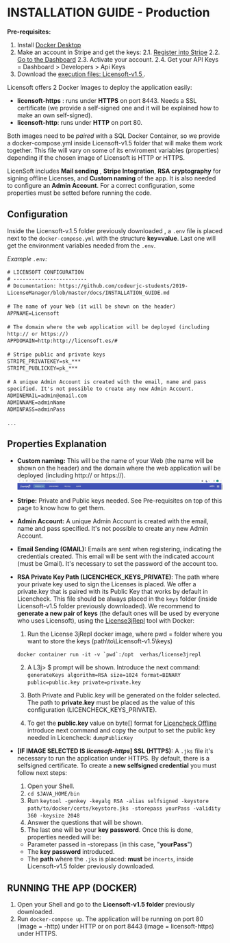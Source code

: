 # INSTALLATION GUIDE - Production

**Pre-requisites:**
 1. Install [Docker Desktop](https://hub.docker.com/editions/community/docker-ce-desktop-windows)
 2. Make an account in Stripe and get the keys:
	2.1.  [Register into Stripe](https://dashboard.stripe.com/register?redirect=%2Ftest%2Fdashboard) 
	2.2.  [Go to the Dashboard](https://dashboard.stripe.com/test/dashboard)
	2.3.  Activate your account.
	2.4.  Get your API Keys = Dashboard > Developers >  Api Keys
 3. Download the [execution files: Licensoft-v1.5 ](https://github.com/codeurjc-students/2019-LicenseManager/archive/Licensoft-v1.5.zip).


Licensoft offers 2 Docker Images to deploy the application easily:
 * **licensoft-https** : runs under **HTTPS** on port 8443. Needs a SSL certificate (we provide a self-signed one and it will be explained how to make an own self-signed).
 * **licensoft-http**: runs under **HTTP** on port 80.

Both images need to be *paired* with a SQL Docker Container, so we provide a docker-compose.yml inside Licensoft-v1.5 folder that will make them work together. This file will vary on some of its enviroment variables (properties) depending if the chosen image of Licensoft is HTTP or HTTPS.

LicenSoft includes **Mail sending** , **Stripe Integration**, **RSA cryptography** for signing offline Licenses, and **Custom naming** of the app. It is also needed to configure an **Admin Account**. For a correct configuration, some properties must be setted before running the code. 



## Configuration
Inside the Licensoft-v.1.5 folder previously downloaded , a `.env` file is placed next to the `docker-compose.yml` with the structure **key=value**. Last one will get the environment variables needed from the `.env`.

*Example `.env`:* 
```
# LICENSOFT CONFIGURATION
# ------------------------
# Documentation: https://github.com/codeurjc-students/2019-LicenseManager/blob/master/docs/INSTALLATION_GUIDE.md

# The name of your Web (it will be shown on the header) 
APPNAME=Licensoft	

# The domain where the web application will be deployed (including http:// or https://)
APPDOMAIN=http:http://licensoft.es/# 

# Stripe public and private keys
STRIPE_PRIVATEKEY=sk_***
STRIPE_PUBLICKEY=pk_***

# A unique Admin Account is created with the email, name and pass specified. It's not possible to create any new Admin Account.
ADMINEMAIL=admin@email.com
ADMINNAME=adminName
ADMINPASS=adminPass

...

```

## Properties Explanation 
* **Custom naming:**  This will be the name of your Web (the name will be shown on the header) and the domain where the web application will be deployed (including http:// or https://).
![AppName Header](./images/appName.JPG)

* **Stripe:** Private and Public keys needed. See Pre-requisites on top of this page to know how to get them.

* **Admin Account:** A unique Admin Account is created with the email, name and pass specified. It's not possible to create any new Admin Account.

* **Email Sending (GMAIL):** Emails are sent when registering, indicating the credentials created. This email will be sent with the indicated account (must be Gmail). It's necessary to set the password of the account too.

* **RSA Private Key Path (LICENCHECK_KEYS_PRIVATE)**: The path where your private key used to sign the Licenses is placed. We offer a private.key that is paired with its Public Key that works by default in Licencheck. This file should be always placed in the `keys` folder (inside Licensoft-v1.5 folder previously downloaded).
We recommend to **generate a new pair of keys** (the default ones will be used by everyone who uses Licensoft), using the [License3jRepl]([https://github.com/verhas/License3jrepl](https://github.com/verhas/License3jrepl)) tool with Docker:
	1. Run the License 3jRepl docker image, where pwd = folder where you want to store the keys (path\to\Licensoft-v1.5\keys)
	```
	docker container run -it -v `pwd`:/opt  verhas/license3jrepl
	```
	2. A L3j> $ prompt will be shown. Introduce the next command:
```generateKeys algorithm=RSA size=1024 format=BINARY public=public.key private=private.key```
 
	 3. Both Private and Public.key will be generated on the folder selected. The path to **private.key** must be placed as the value of this configuration (LICENCHECK_KEYS_PRIVATE).
	 4. To get the **public.key** value on byte[] format for [Licencheck Offline](LicencheckGuide.md#how-to-use) introduce next command and copy the output to set the public key needed in Licencheck:
	 ```dumpPublicKey```
	 
	

* **[IF IMAGE SELECTED IS *licensoft-https*] SSL (HTTPS):** A `.jks` file it's necessary to run the application under HTTPS. By default, there is a selfsigned certificate. 
To create a **new selfsigned credential** you must follow next steps:
	1. Open your Shell.
	2. `cd $JAVA_HOME/bin`
	3. Run `keytool -genkey -keyalg RSA -alias selfsigned -keystore path/to/docker/certs/keystore.jks -storepass yourPass -validity 360 -keysize 2048`
	4. Answer the questions that will be shown.
	5. The last one will be your **key password**. 
Once this is done, properties needed will be:
	* Parameter passed in -storepass (in this case, "**yourPass**")
	* The **key password** introduced.
	*  The **path** where the `.jks` is placed: **must** be in`certs`, inside Licensoft-v1.5 folder previously downloaded.
	
 ## RUNNING THE APP (DOCKER) 

1. Open your Shell and go to the **Licensoft-v1.5 folder** previously downloaded.
2. Run `docker-compose up`. The application will be running on port 80 (image = 
-http) under HTTP or on port 8443 (image = licensoft-https) under HTTPS.
